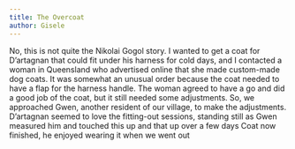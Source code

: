```yaml
---
title: The Overcoat
author: Gisele
---
```


No, this is not quite the Nikolai Gogol story. I wanted to get a coat for D’artagnan that could fit under his harness for cold days, and I contacted a woman in Queensland who advertised online that she made custom-made dog coats. It was somewhat an unusual order because the coat needed to have a flap for the harness handle. The woman agreed to have a go and did a good job of the coat, but it still needed some adjustments. So, we approached Gwen, another resident of our village, to make the adjustments. D’artagnan seemed to love the fitting-out sessions, standing still as Gwen measured him and touched this up and that up over a few days Coat now finished, he enjoyed wearing it when we went out
